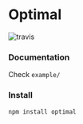 Optimal
=======

![travis](https://secure.travis-ci.org/Numbee/Optimal.png?branch=master)

### Documentation

Check ```example/```

### Install

`npm install optimal`